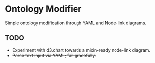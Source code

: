 Ontology Modifier
===

Simple ontology modification through YAML and Node-link diagrams.

TODO
---

- Experiment with d3.chart towards a mixin-ready node-link diagram.
- ~~Parse text input via YAML; fail gracefully.~~
